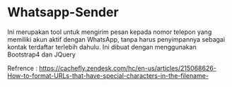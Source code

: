 # Whatsapp-Sender
Ini merupakan tool untuk mengirim pesan kepada nomor telepon yang memiliki akun aktif dengan WhatsApp, tanpa harus penyimpannya sebagai kontak terdaftar terlebih dahulu. Ini dibuat dengan menggunakan Bootstrap4 dan JQuery

Refrence : https://cachefly.zendesk.com/hc/en-us/articles/215068626-How-to-format-URLs-that-have-special-characters-in-the-filename-
